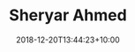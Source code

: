 ---
title: 'Sheryar Ahmed'
date: 2018-12-20T13:44:23+10:00
draft: false
image: 'images/team/sheryar.jpg'
jobtitle: 'PHP Developer'
weight: 3
---